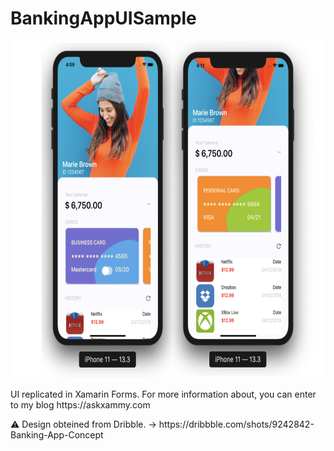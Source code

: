 # BankingAppUISample

<p align="center">

<img src="https://github.com/LeomarisReyes/BankingAppUISample/blob/master/Images/BPrincipanlImageIOS.png" height="540" width="720"/>
</p>

<p>UI replicated in Xamarin Forms. For more information about, you can enter to my blog https://askxammy.com </p>
⚠ Design obteined from Dribble. -> https://dribbble.com/shots/9242842-Banking-App-Concept
